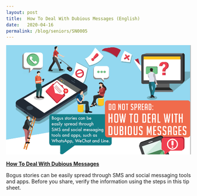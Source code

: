 ```yaml
---
layout: post
title:  How To Deal With Dubious Messages (English)
date:   2020-04-16
permalink: /blog/seniors/SN0005
---
```


![How to deal with dubious messages](/images/dubious-messages-English.png)

**[How To Deal With Dubious Messages](/infographic/Dubious-Messages-Eng.pdf)**

Bogus stories can be easily spread through SMS and social messaging tools and apps. Before you share, verify the information using the steps in this tip sheet. 


